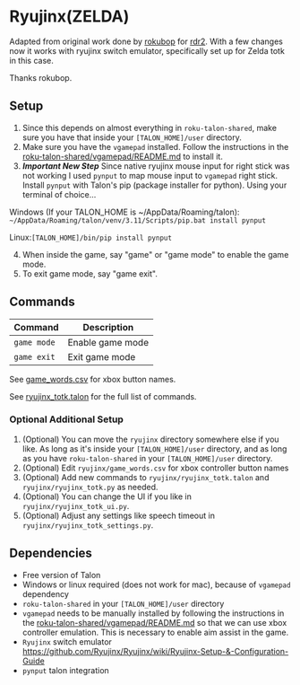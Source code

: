 # Ryujinx(ZELDA)
Adapted from original work done by [rokubop](https://github.com/rokubop/roku-talon-shared) for [rdr2](https://github.com/rokubop/roku-talon-shared/tree/main/roku_games/rdr2). With a few changes now it works with ryujinx switch emulator, specifically set up for Zelda totk in this case.

Thanks rokubop.

## Setup
1. Since this depends on almost everything in `roku-talon-shared`, make sure you have that inside your `[TALON_HOME]/user` directory.
2. Make sure you have the `vgamepad` installed. Follow the instructions in the [roku-talon-shared/vgamepad/README.md](https://github.com/rokubop/roku-talon-shared/tree/main/vgamepad/) to install it.
3. ***Important New Step*** Since native ryujinx mouse input for right stick was not working I used `pynput` to map mouse input to `vgamepad` right stick. Install `pynput` with Talon's pip (package installer for python). Using your terminal of choice...

Windows (If your TALON_HOME is ~/AppData/Roaming/talon):
`~/AppData/Roaming/talon/venv/3.11/Scripts/pip.bat install pynput`

Linux:`[TALON_HOME]/bin/pip install pynput`

4. When inside the game, say "game" or "game mode" to enable the game mode.
5. To exit game mode, say "game exit".

## Commands
| Command | Description |
| --- | --- |
| `game mode` | Enable game mode |
| `game exit` | Exit  game mode |

See [game_words.csv](game_words.csv) for xbox button names.

See [ryujinx_totk.talon](ryujinx_totk.talon) for the full list of commands.

### Optional Additional Setup
1. (Optional) You can move the `ryujinx` directory somewhere else if you like. As long as it's inside your `[TALON_HOME]/user` directory, and as long as you have `roku-talon-shared` in your `[TALON_HOME]/user` directory.
2. (Optional) Edit `ryujinx/game_words.csv` for xbox controller button names
3. (Optional) Add new commands to `ryujinx/ryujinx_totk.talon` and `ryujinx/ryujinx_totk.py` as needed.
4. (Optional) You can change the UI if you like in `ryujinx/ryujinx_totk_ui.py`.
5. (Optional) Adjust any settings like speech timeout in `ryujinx/ryujinx_totk_settings.py`.

## Dependencies

- Free version of Talon
- Windows or linux required (does not work for mac), because of `vgamepad` dependency
- `roku-talon-shared` in your `[TALON_HOME]/user` directory
- `vgamepad` needs to be manually installed by following the instructions in the [roku-talon-shared/vgamepad/README.md](https://github.com/rokubop/roku-talon-shared/tree/main/vgamepad/) so that we can use xbox controller emulation. This is necessary to enable aim assist in the game.
- `Ryujinx` switch emulator https://github.com/Ryujinx/Ryujinx/wiki/Ryujinx-Setup-&-Configuration-Guide
- `pynput` talon integration 